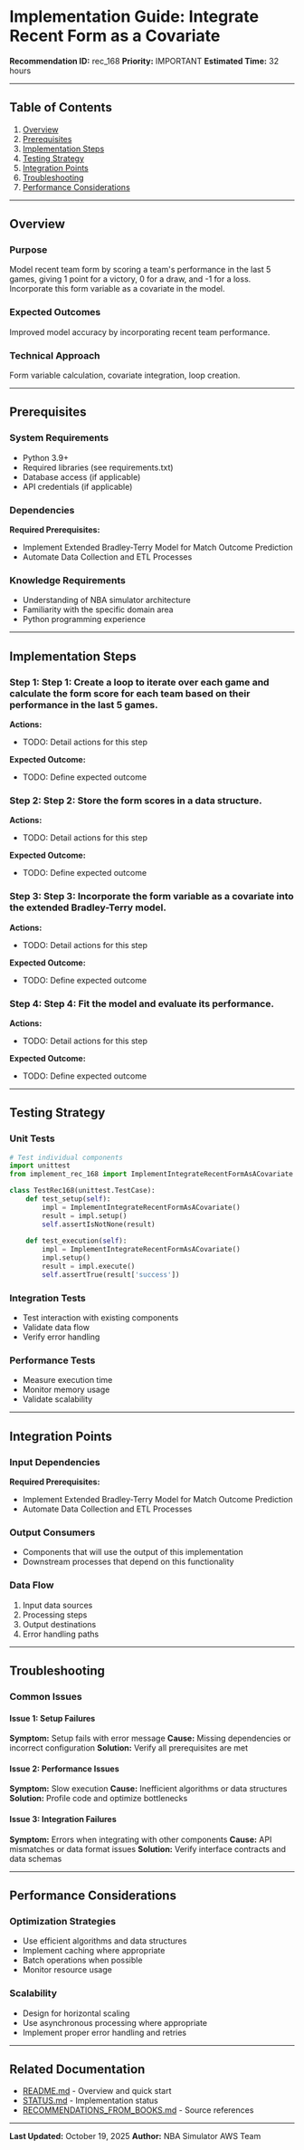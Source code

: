 # Implementation Guide: Integrate Recent Form as a Covariate

**Recommendation ID:** rec_168
**Priority:** IMPORTANT
**Estimated Time:** 32 hours

---

## Table of Contents

1. [Overview](#overview)
2. [Prerequisites](#prerequisites)
3. [Implementation Steps](#implementation-steps)
4. [Testing Strategy](#testing-strategy)
5. [Integration Points](#integration-points)
6. [Troubleshooting](#troubleshooting)
7. [Performance Considerations](#performance-considerations)

---

## Overview

### Purpose

Model recent team form by scoring a team's performance in the last 5 games, giving 1 point for a victory, 0 for a draw, and -1 for a loss. Incorporate this form variable as a covariate in the model.

### Expected Outcomes

Improved model accuracy by incorporating recent team performance.

### Technical Approach

Form variable calculation, covariate integration, loop creation.

---

## Prerequisites

### System Requirements

- Python 3.9+
- Required libraries (see requirements.txt)
- Database access (if applicable)
- API credentials (if applicable)

### Dependencies

**Required Prerequisites:**

- Implement Extended Bradley-Terry Model for Match Outcome Prediction
- Automate Data Collection and ETL Processes


### Knowledge Requirements

- Understanding of NBA simulator architecture
- Familiarity with the specific domain area
- Python programming experience

---

## Implementation Steps

### Step 1: Step 1: Create a loop to iterate over each game and calculate the form score for each team based on their performance in the last 5 games.

**Actions:**
- TODO: Detail actions for this step

**Expected Outcome:**
- TODO: Define expected outcome

### Step 2: Step 2: Store the form scores in a data structure.

**Actions:**
- TODO: Detail actions for this step

**Expected Outcome:**
- TODO: Define expected outcome

### Step 3: Step 3: Incorporate the form variable as a covariate into the extended Bradley-Terry model.

**Actions:**
- TODO: Detail actions for this step

**Expected Outcome:**
- TODO: Define expected outcome

### Step 4: Step 4: Fit the model and evaluate its performance.

**Actions:**
- TODO: Detail actions for this step

**Expected Outcome:**
- TODO: Define expected outcome



---

## Testing Strategy

### Unit Tests

```python
# Test individual components
import unittest
from implement_rec_168 import ImplementIntegrateRecentFormAsACovariate

class TestRec168(unittest.TestCase):
    def test_setup(self):
        impl = ImplementIntegrateRecentFormAsACovariate()
        result = impl.setup()
        self.assertIsNotNone(result)
    
    def test_execution(self):
        impl = ImplementIntegrateRecentFormAsACovariate()
        impl.setup()
        result = impl.execute()
        self.assertTrue(result['success'])
```

### Integration Tests

- Test interaction with existing components
- Validate data flow
- Verify error handling

### Performance Tests

- Measure execution time
- Monitor memory usage
- Validate scalability

---

## Integration Points

### Input Dependencies

**Required Prerequisites:**

- Implement Extended Bradley-Terry Model for Match Outcome Prediction
- Automate Data Collection and ETL Processes


### Output Consumers

- Components that will use the output of this implementation
- Downstream processes that depend on this functionality

### Data Flow

1. Input data sources
2. Processing steps
3. Output destinations
4. Error handling paths

---

## Troubleshooting

### Common Issues

#### Issue 1: Setup Failures

**Symptom:** Setup fails with error message
**Cause:** Missing dependencies or incorrect configuration
**Solution:** Verify all prerequisites are met

#### Issue 2: Performance Issues

**Symptom:** Slow execution
**Cause:** Inefficient algorithms or data structures
**Solution:** Profile code and optimize bottlenecks

#### Issue 3: Integration Failures

**Symptom:** Errors when integrating with other components
**Cause:** API mismatches or data format issues
**Solution:** Verify interface contracts and data schemas

---

## Performance Considerations

### Optimization Strategies

- Use efficient algorithms and data structures
- Implement caching where appropriate
- Batch operations when possible
- Monitor resource usage

### Scalability

- Design for horizontal scaling
- Use asynchronous processing where appropriate
- Implement proper error handling and retries

---

## Related Documentation

- [README.md](README.md) - Overview and quick start
- [STATUS.md](STATUS.md) - Implementation status
- [RECOMMENDATIONS_FROM_BOOKS.md](RECOMMENDATIONS_FROM_BOOKS.md) - Source references

---

**Last Updated:** October 19, 2025
**Author:** NBA Simulator AWS Team
